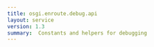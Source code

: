 ```yaml
---
title: osgi.enroute.debug.api
layout: service
version: 1.3
summary:  Constants and helpers for debugging
---
```


